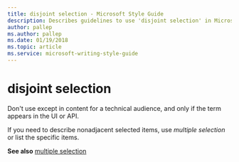 ```yaml
---
title: disjoint selection - Microsoft Style Guide
description: Describes guidelines to use 'disjoint selection' in Microsoft documents and provides alternatives.
author: pallep
ms.author: pallep
ms.date: 01/19/2018
ms.topic: article
ms.service: microsoft-writing-style-guide
---
```


# disjoint selection

Don't use except in content for a technical audience, and only if the term appears in the UI or API. 

If you need to describe nonadjacent selected items, use *multiple selection* or list the specific items.

**See also** [multiple selection](~/a-z-word-list-term-collections/m/multiple-selection.md)
